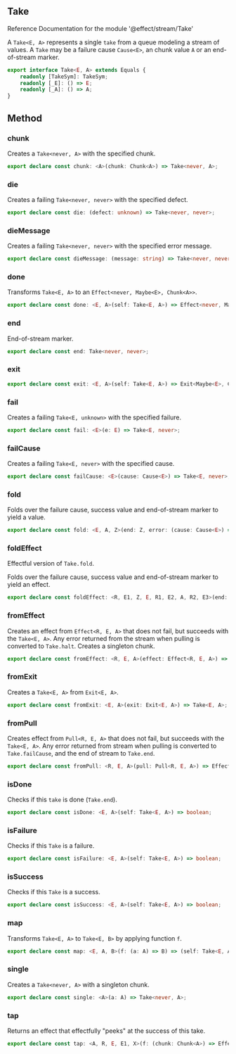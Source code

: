 ## Take

Reference Documentation for the module '@effect/stream/Take'

A `Take<E, A>` represents a single `take` from a queue modeling a stream of
values. A `Take` may be a failure cause `Cause<E>`, an chunk value `A` or an
end-of-stream marker.

```ts
export interface Take<E, A> extends Equals {
    readonly [TakeSym]: TakeSym;
    readonly [_E]: () => E;
    readonly [_A]: () => A;
}
```

## Method

### chunk

Creates a `Take<never, A>` with the specified chunk.

```ts
export declare const chunk: <A>(chunk: Chunk<A>) => Take<never, A>;
```

### die

Creates a failing `Take<never, never>` with the specified defect.

```ts
export declare const die: (defect: unknown) => Take<never, never>;
```

### dieMessage

Creates a failing `Take<never, never>` with the specified error message.

```ts
export declare const dieMessage: (message: string) => Take<never, never>;
```

### done

Transforms `Take<E, A>` to an `Effect<never, Maybe<E>, Chunk<A>>`.

```ts
export declare const done: <E, A>(self: Take<E, A>) => Effect<never, Maybe<E>, Chunk<A>>;
```

### end

End-of-stream marker.

```ts
export declare const end: Take<never, never>;
```

### exit

```ts
export declare const exit: <E, A>(self: Take<E, A>) => Exit<Maybe<E>, Chunk<A>>;
```

### fail

Creates a failing `Take<E, unknown>` with the specified failure.

```ts
export declare const fail: <E>(e: E) => Take<E, never>;
```

### failCause

Creates a failing `Take<E, never>` with the specified cause.

```ts
export declare const failCause: <E>(cause: Cause<E>) => Take<E, never>;
```

### fold

Folds over the failure cause, success value and end-of-stream marker to
yield a value.

```ts
export declare const fold: <E, A, Z>(end: Z, error: (cause: Cause<E>) => Z, value: (chunk: Chunk<A>) => Z) => (self: Take<E, A>) => Z;
```

### foldEffect

Effectful version of `Take.fold`.

Folds over the failure cause, success value and end-of-stream marker to
yield an effect.

```ts
export declare const foldEffect: <R, E1, Z, E, R1, E2, A, R2, E3>(end: Effect<R, E1, Z>, error: (cause: Cause<E>) => Effect<R1, E2, Z>, value: (chunk: Chunk<A>) => Effect<R2, E3, Z>) => (self: Take<E, A>) => Effect<R | R1 | R2, E1 | E2 | E3, Z>;
```

### fromEffect

Creates an effect from `Effect<R, E, A>` that does not fail, but succeeds
with the `Take<E, A>`. Any error returned from the stream when pulling is
converted to `Take.halt`. Creates a singleton chunk.

```ts
export declare const fromEffect: <R, E, A>(effect: Effect<R, E, A>) => Effect<R, never, Take<E, A>>;
```

### fromExit

Creates a `Take<E, A>` from `Exit<E, A>`.

```ts
export declare const fromExit: <E, A>(exit: Exit<E, A>) => Take<E, A>;
```

### fromPull

Creates effect from `Pull<R, E, A>` that does not fail, but succeeds with the
`Take<E, A>`. Any error returned from stream when pulling is converted to
`Take.failCause`, and the end of stream to `Take.end`.

```ts
export declare const fromPull: <R, E, A>(pull: Pull<R, E, A>) => Effect<R, never, Take<E, A>>;
```

### isDone

Checks if this `take` is done (`Take.end`).

```ts
export declare const isDone: <E, A>(self: Take<E, A>) => boolean;
```

### isFailure

Checks if this `Take` is a failure.

```ts
export declare const isFailure: <E, A>(self: Take<E, A>) => boolean;
```

### isSuccess

Checks if this `Take` is a success.

```ts
export declare const isSuccess: <E, A>(self: Take<E, A>) => boolean;
```

### map

Transforms `Take<E, A>` to `Take<E, B>` by applying function `f`.

```ts
export declare const map: <E, A, B>(f: (a: A) => B) => (self: Take<E, A>) => Take<E, B>;
```

### single

Creates a `Take<never, A>` with a singleton chunk.

```ts
export declare const single: <A>(a: A) => Take<never, A>;
```

### tap

Returns an effect that effectfully "peeks" at the success of this take.

```ts
export declare const tap: <A, R, E, E1, X>(f: (chunk: Chunk<A>) => Effect<R, E1, X>) => (self: Take<E, A>) => Effect<R, E1, void>;
```

